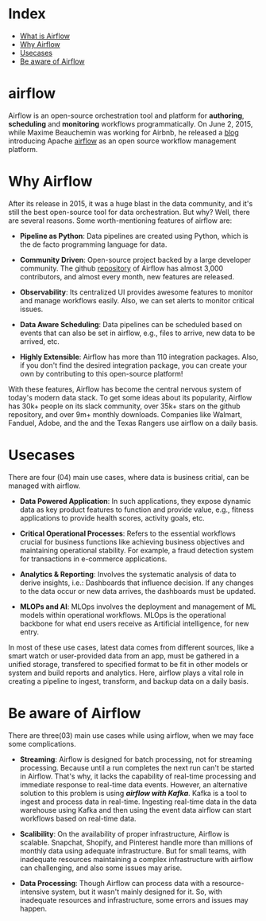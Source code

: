 # Index
+ [What is Airflow](#airflow)
+ [Why Airflow](#why-airflow)
+ [Usecases](#usecases)
+ [Be aware of Airflow](#be-aware-of-airflow)


# airflow
Airflow is an open-source orchestration tool and platform for **authoring**, **scheduling** and **monitoring** workflows programmatically. On June 2, 2015, while Maxime Beauchemin was working for Airbnb, he released a [blog](#https://medium.com/airbnb-engineering/airflow-a-workflow-management-platform-46318b977fd8) introducing Apache [airflow](#https://github.com/apache/airflow) as an open source workflow management platform.


# Why Airflow 
After its release in 2015, it was a huge blast in the data community, and it's still the best open-source tool for data orchestration. But why? Well, there are several reasons. Some worth-mentioning features of airflow are:

- **Pipeline as Python**:  Data pipelines are created using Python, which is the de facto programming language for data.

- **Community Driven**: Open-source project backed by a large developer community. The github [repository](#https://github.com/apache/airflow) of Airflow has almost 3,000 contributors, and almost every month, new features are released.

- **Observability**: Its centralized UI provides awesome features to monitor and manage workflows easily. Also, we can set alerts to monitor critical issues. 

- **Data Aware Scheduling**: Data pipelines can be scheduled based on events that can also be set in airflow, e.g., files to arrive, new data to be arrived, etc.

- **Highly Extensible**: Airflow has more than 110 integration packages. Also, if you don't find the desired integration package, you can create your own by contributing to this open-source platform!

With these features, Airflow has become the central nervous system of today's modern data stack. To get some ideas about its popularity, Airflow has 30k+ people on its slack community, over 35k+ stars on the github repository, and over 9m+ monthly downloads. Companies like Walmart, Fanduel, Adobe, and the and the Texas Rangers use airflow on a daily basis. 

# Usecases
There are four (04) main use cases, where data is business critial, can be managed with airflow.

- **Data Powered Application**: In such applications, they expose dynamic data as key product features to function and provide value, e.g., fitness applications to provide health scores, activity goals, etc. 

- **Critical Operational Processes**: Refers to the essential workflows crucial for business functions like achieving business objectives and maintaining operational stability. For example, a fraud detection system for transactions in e-commerce applications.

- **Analytics & Reporting**: Involves the systematic analysis of data to derive insights, i.e.: Dashboards that influence decision. If any changes to the data occur or new data arrives, the dashboards must be updated.

- **MLOPs and AI**: MLOps involves the deployment and management of ML models within operational workflows. MLOps is the operational backbone for what end users receive as Artificial intelligence, for new entry.


In most of these use cases, latest data comes from different sources, like a smart watch or user-provided data from an app, must be gathered in a unified storage, transfered to specified format to be fit in other models or system and build reports and analytics. Here, airflow plays a vital role in creating a pipeline to ingest, transform, and backup data on a daily basis.

# Be aware of Airflow
There are three(03) main use cases while using airflow, when we may face some complications.

- **Streaming**: Airflow is designed for batch processing, not for streaming processing. Because until a run completes the next run can't be started in Airflow. That's why, it lacks the capability of real-time processing and immediate response to real-time data events. However, an alternative solution to this problem is using  ***airflow with Kafka***. Kafka is a tool to ingest and process data in real-time. Ingesting real-time data in the data warehouse using Kafka and then using the event data airflow can start workflows based on real-time data.

- **Scalibility**: On the availability of proper infrastructure, Airflow is scalable. Snapchat, Shopify, and Pinterest handle more than millions of monthly data using adequate infrastructure. But for small teams, with inadequate resources maintaining a complex infrastructure with airflow can challenging, and also some issues may arise.

- **Data Processing**: Though Airflow can process data with a resource-intensive system, but it wasn't mainly designed for it. So, with inadequate resources and infrastructure, some errors and issues may happen.

